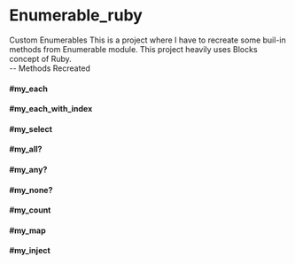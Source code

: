 # Enumerable_ruby
Custom Enumerables This is a project where I have to recreate some buil-in methods from Enumerable module.
This project heavily uses Blocks concept of Ruby.  
-- Methods Recreated 
#### #my_each 
#### #my_each_with_index 
#### #my_select 
#### #my_all? 
#### #my_any? 
#### #my_none? 
#### #my_count 
#### #my_map 
#### #my_inject
